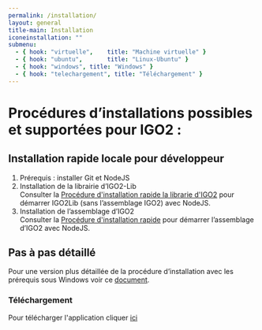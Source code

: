 ```yaml
---
permalink: /installation/
layout: general
title-main: Installation
iconeinstallation: ""
submenu:
  - { hook: "virtuelle",    title: "Machine virtuelle" }
  - { hook: "ubuntu",       title: "Linux-Ubuntu" }
  - { hook: "windows", title: "Windows" }
  - { hook: "telechargement", title: "Téléchargement" }
---
```


# Procédures d’installations possibles et supportées pour IGO2 :


## Installation rapide locale pour développeur

1. Prérequis : installer Git et NodeJS
2. Installation de la librairie d’IGO2-Lib  
   Consulter la [Procédure d'installation rapide la librarie d'IGO2](https://github.com/infra-geo-ouverte/igo2-lib#installation) pour        démarrer IGO2Lib (sans l’assemblage IGO2) avec NodeJS.
3. Installation de l’assemblage d’IGO2  
   Consulter la [Procédure d'installation rapide](https://github.com/infra-geo-ouverte/igo2#installation-et-d%C3%A9marrage) pour démarrer    l’assemblage d’IGO2 avec NodeJS.

## Pas à pas détaillé
Pour une version plus détaillée de la procédure d’installation avec les prérequis sous Windows voir ce [document](https://raw.githubusercontent.com/infra-geo-ouverte/site-web/gh-pages/assets/pdf/Procedure_installation_IGO2_win_v1.pdf).

### Téléchargement
Pour télécharger l'application cliquer [ici](https://github.com/infra-geo-ouverte/igo2#téléchargement)